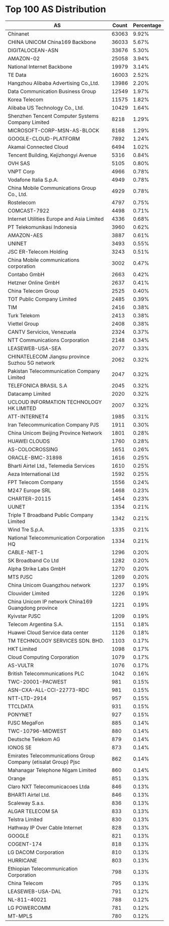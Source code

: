 # Top 100 AS Distribution
| AS | Count | Percentage |
|----|----|----|
| Chinanet | 63063 | 9.92% |
| CHINA UNICOM China169 Backbone | 36033 | 5.67% |
| DIGITALOCEAN-ASN | 33676 | 5.30% |
| AMAZON-02 | 25058 | 3.94% |
| National Internet Backbone | 19979 | 3.14% |
| TE Data | 16003 | 2.52% |
| Hangzhou Alibaba Advertising Co.,Ltd. | 13986 | 2.20% |
| Data Communication Business Group | 12549 | 1.97% |
| Korea Telecom | 11575 | 1.82% |
| Alibaba US Technology Co., Ltd. | 10429 | 1.64% |
| Shenzhen Tencent Computer Systems Company Limited | 8218 | 1.29% |
| MICROSOFT-CORP-MSN-AS-BLOCK | 8168 | 1.29% |
| GOOGLE-CLOUD-PLATFORM | 7892 | 1.24% |
| Akamai Connected Cloud | 6494 | 1.02% |
| Tencent Building, Kejizhongyi Avenue | 5316 | 0.84% |
| OVH SAS | 5105 | 0.80% |
| VNPT Corp | 4966 | 0.78% |
| Vodafone Italia S.p.A. | 4949 | 0.78% |
| China Mobile Communications Group Co., Ltd. | 4929 | 0.78% |
| Rostelecom | 4797 | 0.75% |
| COMCAST-7922 | 4498 | 0.71% |
| Internet Utilities Europe and Asia Limited | 4336 | 0.68% |
| PT Telekomunikasi Indonesia | 3960 | 0.62% |
| AMAZON-AES | 3887 | 0.61% |
| UNINET | 3493 | 0.55% |
| JSC ER-Telecom Holding | 3243 | 0.51% |
| China Mobile communications corporation | 3002 | 0.47% |
| Contabo GmbH | 2663 | 0.42% |
| Hetzner Online GmbH | 2637 | 0.41% |
| China Telecom Group | 2525 | 0.40% |
| TOT Public Company Limited | 2485 | 0.39% |
| TIM | 2416 | 0.38% |
| Turk Telekom | 2413 | 0.38% |
| Viettel Group | 2408 | 0.38% |
| CANTV Servicios, Venezuela | 2324 | 0.37% |
| NTT Communications Corporation | 2148 | 0.34% |
| LEASEWEB-USA-SEA | 2077 | 0.33% |
| CHINATELECOM Jiangsu province Suzhou 5G network | 2062 | 0.32% |
| Pakistan Telecommunication Company Limited | 2047 | 0.32% |
| TELEFONICA BRASIL S.A | 2045 | 0.32% |
| Datacamp Limited | 2020 | 0.32% |
| UCLOUD INFORMATION TECHNOLOGY HK LIMITED | 2007 | 0.32% |
| ATT-INTERNET4 | 1985 | 0.31% |
| Iran Telecommunication Company PJS | 1911 | 0.30% |
| China Unicom Beijing Province Network | 1801 | 0.28% |
| HUAWEI CLOUDS | 1760 | 0.28% |
| AS-COLOCROSSING | 1651 | 0.26% |
| ORACLE-BMC-31898 | 1616 | 0.25% |
| Bharti Airtel Ltd., Telemedia Services | 1610 | 0.25% |
| Aeza International Ltd | 1592 | 0.25% |
| FPT Telecom Company | 1556 | 0.24% |
| M247 Europe SRL | 1468 | 0.23% |
| CHARTER-20115 | 1454 | 0.23% |
| UUNET | 1354 | 0.21% |
| Triple T Broadband Public Company Limited | 1342 | 0.21% |
| Wind Tre S.p.A. | 1335 | 0.21% |
| National Telecommunication Corporation HQ | 1334 | 0.21% |
| CABLE-NET-1 | 1296 | 0.20% |
| SK Broadband Co Ltd | 1282 | 0.20% |
| Alpha Strike Labs GmbH | 1270 | 0.20% |
| MTS PJSC | 1269 | 0.20% |
| China Unicom Guangzhou network | 1237 | 0.19% |
| Clouvider Limited | 1226 | 0.19% |
| China Unicom IP network China169 Guangdong province | 1221 | 0.19% |
| Kyivstar PJSC | 1209 | 0.19% |
| Telecom Argentina S.A. | 1151 | 0.18% |
| Huawei Cloud Service data center | 1126 | 0.18% |
| TM TECHNOLOGY SERVICES SDN. BHD. | 1103 | 0.17% |
| HKT Limited | 1098 | 0.17% |
| Cloud Computing Corporation | 1079 | 0.17% |
| AS-VULTR | 1076 | 0.17% |
| British Telecommunications PLC | 1042 | 0.16% |
| TWC-20001-PACWEST | 981 | 0.15% |
| ASN-CXA-ALL-CCI-22773-RDC | 981 | 0.15% |
| NTT-LTD-2914 | 957 | 0.15% |
| TTCLDATA | 931 | 0.15% |
| PONYNET | 927 | 0.15% |
| PJSC MegaFon | 885 | 0.14% |
| TWC-10796-MIDWEST | 880 | 0.14% |
| Deutsche Telekom AG | 879 | 0.14% |
| IONOS SE | 873 | 0.14% |
| Emirates Telecommunications Group Company (etisalat Group) Pjsc | 862 | 0.14% |
| Mahanagar Telephone Nigam Limited | 860 | 0.14% |
| Orange | 851 | 0.13% |
| Claro NXT Telecomunicacoes Ltda | 846 | 0.13% |
| BHARTI Airtel Ltd. | 846 | 0.13% |
| Scaleway S.a.s. | 836 | 0.13% |
| ALGAR TELECOM SA | 833 | 0.13% |
| Telstra Limited | 830 | 0.13% |
| Hathway IP Over Cable Internet | 828 | 0.13% |
| GOOGLE | 821 | 0.13% |
| COGENT-174 | 818 | 0.13% |
| LG DACOM Corporation | 810 | 0.13% |
| HURRICANE | 803 | 0.13% |
| Ethiopian Telecommunication Corporation | 798 | 0.13% |
| China Telecom | 795 | 0.13% |
| LEASEWEB-USA-DAL | 791 | 0.12% |
| NL-811-40021 | 788 | 0.12% |
| LG POWERCOMM | 781 | 0.12% |
| MT-MPLS | 780 | 0.12% |
